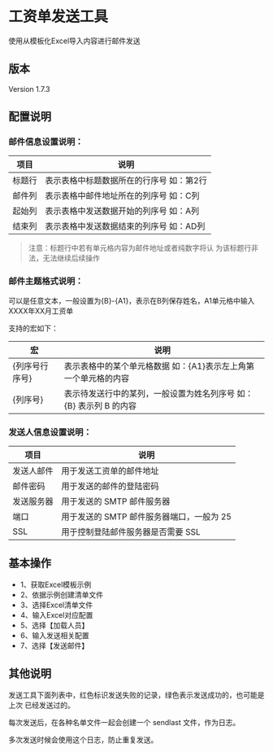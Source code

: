 # 工资单发送工具
使用从模板化Excel导入内容进行邮件发送

## 版本
Version 1.7.3

## 配置说明 
### 邮件信息设置说明： 

|项目|说明|
|---|---|
|标题行|表示表格中标题数据所在的行序号 如：第2行  |
|邮件列|表示表格中邮件地址所在的列序号 如：C列 |
|起始列|表示表格中发送数据开始的列序号 如：A列 |
|结束列|表示表格中发送数据结束的列序号 如：AD列 |

>注意：标题行中若有单元格内容为邮件地址或者纯数字将认 为该标题行非法，无法继续后续操作

### 邮件主题格式说明： 
可以是任意文本，一般设置为{B}-{A1}，表示在B列保存姓名，A1单元格中输入XXXX年XX月工资单

支持的宏如下：

|宏|说明|
|---|---|
|{列序号行序号} |表示表格中的某个单元格数据  如：{A1}表示左上角第一个单元格的内容 |
|{列序号} |表示待发送行中的某列，一般设置为姓名列序号 如：{B} 表示列 B 的内容 |
 
### 发送人信息设置说明： 
 
|项目|说明|
|---|---|
|发送人邮件 |用于发送工资单的邮件地址 |
|邮件密码 |用于发送的邮件的登陆密码 |
|发送服务器 |用于发送的 SMTP 邮件服务器 |
|端口 |用于发送的 SMTP 邮件服务器端口，一般为 25 |
|SSL |用于控制登陆邮件服务器是否需要 SSL |

## 基本操作
- 1、获取Excel模板示例
- 2、依据示例创建清单文件
- 3、选择Excel清单文件
- 4、输入Excel对应配置
- 5、选择【加载人员】
- 6、输入发送相关配置
- 7、选择【发送邮件】

## 其他说明
发送工具下面列表中，红色标识发送失败的记录，绿色表示发送成功的，也可能是上次
已经发送过的。

每次发送后，在各种名单文件一起会创建一个 sendlast 文件，作为日志。

多次发送时候会使用这个日志，防止重复发送。